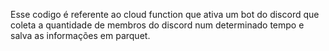Esse codigo é referente ao cloud function que ativa um bot do discord que coleta a quantidade
de membros do discord num determinado tempo e salva as informações em parquet.

